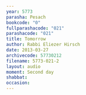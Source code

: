 ```yaml
---
year: 5773
parasha: Pesach
bookcode: "0"
fullparashacode: "021"
parashacode: "021"
title: Tomorrow 
author: Rabbi Eliezer Hirsch
date: 2013-03-27
archivecode: 57730212
filename: 5773-021-2
layout: audio
moment: Second day
shabbat: 
occasion: 
---
```

